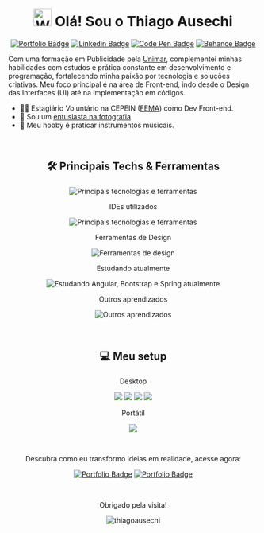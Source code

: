 <h1 align='center'><img src="https://raw.githubusercontent.com/Tarikul-Islam-Anik/Animated-Fluent-Emojis/master/Emojis/Hand%20gestures/Waving%20Hand%20Light%20Skin%20Tone.png" alt="Waving Hand Light Skin Tone" width="36" height="36" /> Olá! Sou o Thiago Ausechi</h1>

<p align='center'>
<a href="https://thiagoausechi.vercel.app/"><img src="https://img.shields.io/badge/Portfolio-0ea5e9?style=for-the-badge&amp;logo=nextdotjs&amp;logoColor=white&amp;link=https://thiagoausechi.vercel.app/" alt="Portfolio Badge"></a> 
<a href="https://www.linkedin.com/in/thiagoausechi/"><img src="https://img.shields.io/badge/Thiago_Ausechi-0ea5e9?style=for-the-badge&amp;logo=Linkedin&amp;logoColor=white&amp;link=https://www.linkedin.com/in/thiagoausechi/" alt="Linkedin Badge"></a> 
<a href="https://codepen.io/thiagoausechi/pens/public"><img src="https://img.shields.io/badge/Code_Pen-0ea5e9?style=for-the-badge&amp;logo=codepen&amp;logoColor=white&amp;link=https://codepen.io/thiagoausechi/pens/public" alt="Code Pen Badge"></a>
<a href="https://www.behance.net/thiagoausechi"><img src="https://img.shields.io/badge/Behance-0ea5e9?style=for-the-badge&logo=behance&logoColor=white&link=https://www.behance.net/thiagoausechi" alt="Behance Badge"></a>
</p>

Com uma formação em Publicidade pela [Unimar](https://oficial.unimar.br/), complementei minhas habilidades com estudos e prática constante em desenvolvimento e programação, fortalecendo minha paixão por tecnologia e soluções criativas. Meu foco principal é na área de Front-end, indo desde o Design das Interfaces (UI) até na implementação em códigos.

- 👨‍💻 Estagiário Voluntário na CEPEIN ([FEMA](https://fema.edu.br/)) como Dev Front-end.
- 📸 Sou um [entusiasta na fotografia](https://www.instagram.com/ausechiphotos/).
- 🎸 Meu hobby é praticar instrumentos musicais.

<br>

## <p align='center'>🛠 Principais Techs & Ferramentas</p>

<p align='center'><img src="https://skillicons.dev/icons?i=react,nextjs,tailwind,firebase,ts,js,redux,java&perline=4" alt="Principais tecnologias e ferramentas"></p>

<p align='center'>IDEs utilizados</p>
<p align='center'><img src="https://skillicons.dev/icons?i=vscode,eclipse,idea" alt="Principais tecnologias e ferramentas"></p>

<p align='center'>Ferramentas de Design</p>
<p align='center'><img src="https://skillicons.dev/icons?i=figma,ai,ps" alt="Ferramentas de design"></p>

<p align='center'>Estudando atualmente</p>
<p align='center'><img src="https://skillicons.dev/icons?i=angular,bootstrap,spring" alt="Estudando Angular, Bootstrap e Spring atualmente"></p>

<p align='center'>Outros aprendizados</p>
<p align='center'><img src="https://skillicons.dev/icons?i=arduino,cpp,pr,nodejs,lua,regex&perline=3" alt="Outros aprendizados"></p>

<br>

## <p align='center'>💻 Meu setup</p>

<p align='center'>Desktop</p>
 <p align='center'>
  <img src="https://img.shields.io/badge/windows-%230078D6.svg?&style=for-the-badge&logo=windows&logoColor=white" />
  <img src="https://img.shields.io/badge/intel-core%20i5%206th-%230071C5.svg?&style=for-the-badge&logo=intel&logoColor=white" />
  <img src="https://img.shields.io/badge/RAM-32GB-%230071C5.svg?&style=for-the-badge&logoColor=white" />
  <img src="https://img.shields.io/badge/nvidia-rtx%202060-%2376B900.svg?&style=for-the-badge&logo=nvidia&logoColor=white" />
</p>

<p align='center'>Portátil</p>
 <p align='center'>
  <img src="https://img.shields.io/badge/Apple-MacBook_Pro_m1-333333?style=for-the-badge&logo=apple&logoColor=white" />
</p>

<br>

<p align='center'>Descubra como eu transformo ideias em realidade, acesse agora:</p>
<p align='center'>
  <a href="https://thiagoausechi.vercel.app/"><img src="https://img.shields.io/badge/Portfolio-0ea5e9?style=for-the-badge&amp;logo=nextdotjs&amp;logoColor=white&amp;link=https://thiagoausechi.vercel.app/" alt="Portfolio Badge"></a>
  <a href="https://github.com/thiagoausechi?tab=repositories"><img src="https://img.shields.io/badge/Repositório-0ea5e9?style=for-the-badge&amp;logo=github&amp;logoColor=white&amp;link=https://github.com/thiagoausechi?tab=repositories" alt="Portfolio Badge"></a>
</p>

<br>

<p align='center'>Obrigado pela visita!</p>
<p align='center'> <img src="https://komarev.com/ghpvc/?username=thiagoausechi&label=Visitantes&color=0ea5e9&style=flat-square" alt="thiagoausechi" /></p>
